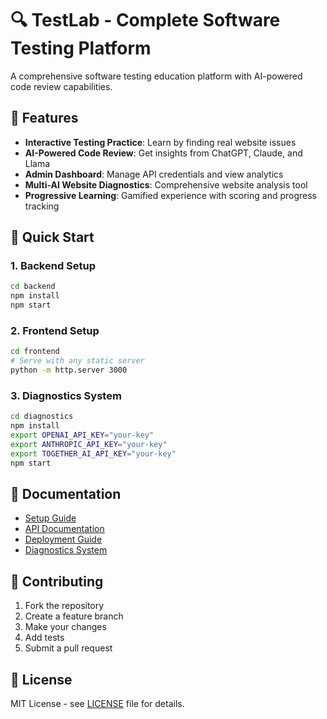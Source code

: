 # 🔍 TestLab - Complete Software Testing Platform

A comprehensive software testing education platform with AI-powered code review capabilities.

## 🎯 Features

- **Interactive Testing Practice**: Learn by finding real website issues
- **AI-Powered Code Review**: Get insights from ChatGPT, Claude, and Llama
- **Admin Dashboard**: Manage API credentials and view analytics
- **Multi-AI Website Diagnostics**: Comprehensive website analysis tool
- **Progressive Learning**: Gamified experience with scoring and progress tracking

## 🚀 Quick Start

### 1. Backend Setup
```bash
cd backend
npm install
npm start
```

### 2. Frontend Setup
```bash
cd frontend
# Serve with any static server
python -m http.server 3000
```

### 3. Diagnostics System
```bash
cd diagnostics
npm install
export OPENAI_API_KEY="your-key"
export ANTHROPIC_API_KEY="your-key"
export TOGETHER_AI_API_KEY="your-key"
npm start
```

## 📖 Documentation

- [Setup Guide](docs/SETUP.md)
- [API Documentation](docs/API.md)
- [Deployment Guide](docs/DEPLOYMENT.md)
- [Diagnostics System](docs/DIAGNOSTICS.md)

## 🤝 Contributing

1. Fork the repository
2. Create a feature branch
3. Make your changes
4. Add tests
5. Submit a pull request

## 📄 License

MIT License - see [LICENSE](LICENSE) file for details.
